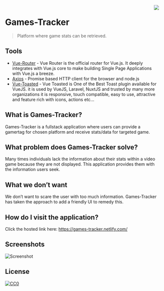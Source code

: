 <img src="https://i.imgur.com/jC3vaza.png?1" align="right" />

# Games-Tracker

> Platform where game stats can be retrieved.

## Tools

- [Vue-Router](https://router.vuejs.org/) - Vue Router is the official router for Vue.js. It deeply integrates with Vue.js core to make building Single Page Applications with Vue.js a breeze. 
- [Axios](https://github.com/axios/axios) - Promise based HTTP client for the browser and node.js
- [Vue-Toasted](https://github.com/shakee93/vue-toasted) - Vue Toasted is One of the Best Toast plugin available for VueJS. it is used by VueJS, Laravel, NuxtJS and trusted by many more organizations it is responsive, touch compatible, easy to use, attractive and feature rich with icons, actions etc...

## What is Games-Tracker?

Games-Tracker is a fullstack application where users can provide a gamertag for chosen platform and receive stats/data for targeted game.

## What problem does Games-Tracker solve?

Many times individuals lack the information about their stats within a video game because they are not displayed. This application provides them with the information users seek.

## What we don’t want

We don’t want to scare the user with too much information. Games-Tracker has taken the approach to add a friendly UI to remedy this.

## How do I visit the application?

Click the hosted link here: https://games-tracker.netlify.com/

## Screenshots 
![Screenshot](https://i.imgur.com/R8978Qh.png)

## License

[![CC0](https://licensebuttons.net/p/zero/1.0/88x31.png)](https://creativecommons.org/publicdomain/zero/1.0/)
